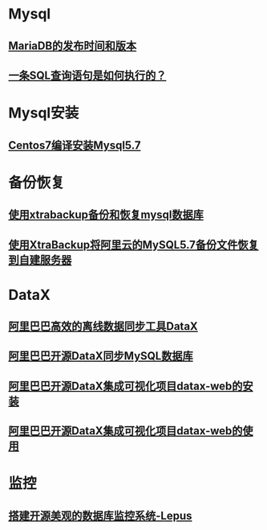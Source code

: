 # Mysql

## [MariaDB的发布时间和版本](MariaDB的发布时间和版本.md)

## [一条SQL查询语句是如何执行的？](一条SQL查询语句是如何执行的？.md)

# Mysql安装

## [Centos7编译安装Mysql5.7](Centos7编译安装Mysql5.7.md)

# 备份恢复

## [使用xtrabackup备份和恢复mysql数据库](使用xtrabackup备份和恢复mysql数据库.md)

## [使用XtraBackup将阿里云的MySQL5.7备份文件恢复到自建服务器](使用XtraBackup将阿里云的MySQL5.7备份文件恢复到自建服务器.md)

# DataX

## [阿里巴巴高效的离线数据同步工具DataX](alibaba-datax.md)

## [阿里巴巴开源DataX同步MySQL数据库](datax-tongbu-mysql.md)

## [阿里巴巴开源DataX集成可视化项目datax-web的安装](datax-web.md)

## [阿里巴巴开源DataX集成可视化项目datax-web的使用](datax-web-use.md)



# 监控

## [搭建开源美观的数据库监控系统-Lepus](搭建开源美观的数据库监控系统-Lepus.md)

